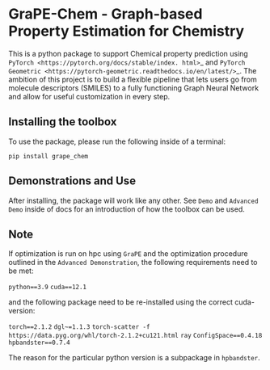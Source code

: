 GraPE-Chem - Graph-based Property Estimation for Chemistry
===========================================================

This is a python package to support Chemical property prediction using `PyTorch <https://pytorch.org/docs/stable/index.
html>`_ and `PyTorch Geometric <https://pytorch-geometric.readthedocs.io/en/latest/>`_.
The ambition of this project is to build a flexible pipeline that lets users go from molecule
descriptors (SMILES) to a fully functioning Graph Neural Network and allow for useful customization
in every step.



Installing the toolbox
----------------------

To use the package, please run the following inside of a terminal:

``pip install grape_chem``


Demonstrations and Use
-----------------------
After installing, the package will work like any other. See ``Demo``
and ``Advanced Demo`` inside of docs for an introduction of how the toolbox can be used.



Note
-----
If optimization is run on hpc using `GraPE` and the optimization procedure outlined in
the ``Advanced Demonstration``, the following requirements need to be met:

``
python==3.9
``
``
cuda==12.1
``

and the following package need to be re-installed using the correct cuda-version:

``
torch==2.1.2
``
``
dgl~=1.1.3
``
``
torch-scatter -f https://data.pyg.org/whl/torch-2.1.2+cu121.html
``
``
ray
``
``
ConfigSpace==0.4.18
``
``
hpbandster==0.7.4
``

The reason for the particular python version is a subpackage in ``hpbandster``.



